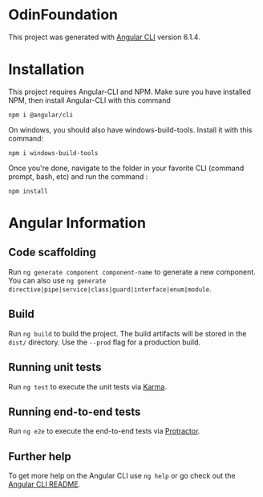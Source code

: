 # OdinFoundation

This project was generated with [Angular CLI](https://github.com/angular/angular-cli) version 6.1.4.

# Installation

This project requires Angular-CLI and NPM. Make sure you have installed NPM, then install Angular-CLI with this command 

` npm i @angular/cli `

On windows, you should also have windows-build-tools. Install it with this command:

` npm i windows-build-tools `

Once you're done, navigate to the folder in your favorite CLI (command prompt, bash, etc) and run the command :

` npm install `


# Angular Information

## Code scaffolding

Run `ng generate component component-name` to generate a new component. You can also use `ng generate directive|pipe|service|class|guard|interface|enum|module`.

## Build

Run `ng build` to build the project. The build artifacts will be stored in the `dist/` directory. Use the `--prod` flag for a production build.

## Running unit tests

Run `ng test` to execute the unit tests via [Karma](https://karma-runner.github.io).

## Running end-to-end tests

Run `ng e2e` to execute the end-to-end tests via [Protractor](http://www.protractortest.org/).

## Further help

To get more help on the Angular CLI use `ng help` or go check out the [Angular CLI README](https://github.com/angular/angular-cli/blob/master/README.md).
